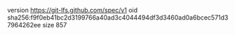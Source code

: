 version https://git-lfs.github.com/spec/v1
oid sha256:f9f0eb41bc2d3199766a40ad3c4044494df3d3460ad0a6bcec571d37964262ee
size 857
